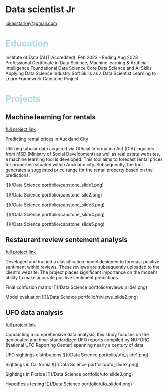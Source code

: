 # Data scientist Jr
lukasstarkey@gmail.com

<h1 style="font-size: 28px; color: #ADD8E6;">Education</h1>
Institute of Data (AUT Accredited)  Feb 2023 - Ending Aug 2023
Professional Certificate in Data Science, Machine learning & Artificial Intelligence
	Foundational Data Science
	Core Data Science and AI Skills
	Applying Data Science Industry
	Soft Skills as a Data Scientist
	Learning to Learn Framework
	Capstone Project


<h1 style="font-size: 28px; color: #ADD8E6;">Projects</h1>

## Machine learning for rentals

[full project link](https://github.com/Lukasstarkey/Rental-price-ML-tool)

Predicting rental prices in Auckland City

Utilizing tabular data acquired via Official Information Act (OIA) inquiries from MSD (Ministry of Social Development) as well as real estate websites, a machine learning tool is developed. This tool aims to forecast rental prices for properties situated within Auckland city. Subsequently, the tool generates a suggested price range for the rental property based on the predictions.

![](/Data Science portfolio/capstone_slide1.png)

![](/Data Science portfolio/capstone_sile2.png)

![](/Data Science portfolio/capstone_silde3.png)

![](/Data Science portfolio/capstone_silde4.png)

![](/Data Science portfolio/capstone_slide5.png)

## Restaurant review sentement analysis

[full project link](https://github.com/Lukasstarkey/Sentiment-Analysis-modeling/tree/main)

Developed and trained a classification model designed to forecast positive sentiment within reviews. These reviews are subsequently uploaded to the client's website. The project places significant importance on the model's ability to make accurate positive sentiment predictions.

Final confusion matrix
![](/Data Science portfolio/reviews_silde1.png)

Model evaluation
![](/Data Science portfolio/reviews_slide2.png)

## UFO data analysis

[full project link](https://github.com/Lukasstarkey/UFO-data-analysis/tree/master)

Conducting a comprehensive data analysis, this study focuses on the geolocated and time-standardized UFO reports compiled by NUFORC (National UFO Reporting Center) spanning nearly a century of data.

UFO sightings distributions
![](/Data Science portfolio/ufo_slide1.png)

Sightings in California
![](/Data Science portfolio/ufo_slide2.png)

Sightings in Florida
![](/Data Science portfolio/ufo_slide3.png)

Hypothesis testing
![](/Data Science portfolio/ufo_slide4.png)
